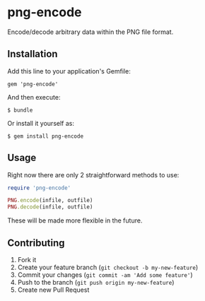 # png-encode

Encode/decode arbitrary data within the PNG file format.

## Installation

Add this line to your application's Gemfile:

    gem 'png-encode'

And then execute:

    $ bundle

Or install it yourself as:

    $ gem install png-encode

## Usage

Right now there are only 2 straightforward methods to use:

``` ruby
require 'png-encode'

PNG.encode(infile, outfile)
PNG.decode(infile, outfile)
```

These will be made more flexible in the future.

## Contributing

1. Fork it
2. Create your feature branch (`git checkout -b my-new-feature`)
3. Commit your changes (`git commit -am 'Add some feature'`)
4. Push to the branch (`git push origin my-new-feature`)
5. Create new Pull Request
